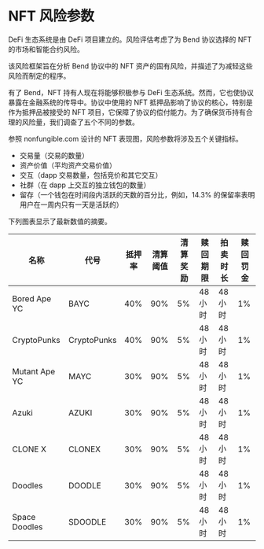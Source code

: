 # NFT 风险参数

DeFi 生态系统是由 DeFi 项目建立的。风险评估考虑了为 Bend 协议选择的 NFT 的市场和智能合约风险。

该风险框架旨在分析 Bend 协议中的 NFT 资产的固有风险，并描述了为减轻这些风险而制定的程序。

有了 Bend，NFT 持有人现在将能够积极参与 DeFi 生态系统。然而，它也使协议暴露在金融系统的传导中。协议中使用的 NFT 抵押品影响了协议的核心，特别是作为抵押品被接受的 NFT 项目，它保障了协议的偿付能力。为了确保货币持有合理的风险量，我们调查了五个不同的参数。

参照 nonfungible.com 设计的 NFT 表现图，风险参数将涉及五个关键指标。

* 交易量（交易的数量）
* 资产价值（平均资产交易价值）
* 交互（dapp 交易数量，包括竞价和其它交互）
* 社群（在 dapp 上交互的独立钱包的数量）
* 留存（一个钱包在时间段内活跃的天数的百分比，例如，14.3% 的保留率表明用户在一周内只有一天是活跃的） 

下列图表显示了最新数值的摘要。

| 名称           | 代号      | 抵押率 | 清算阈值 | 清算奖励 | 赎回期限 | 拍卖时长 | 赎回罚金 |
| -------------- | ----------- | ---------------- | --------------------- | ----------------- | --------------- | ---------------- | ----------- |
| Bored Ape YC   | BAYC        | 40%              | 90%                   | 5%                | 48 小时        | 48 小时         | 1%          |
| CryptoPunks    | CryptoPunks | 40%              | 90%                   | 5%                | 48 小时        | 48 小时         | 1%          |
| Mutant Ape YC  | MAYC        | 30%              | 90%                   | 5%                | 48 小时        | 48 小时         | 1%          |
| Azuki          | AZUKI       | 30%              | 90%                   | 5%                | 48 小时        | 48 小时         | 1%          |
| CLONE X        | CLONEX      | 30%              | 90%                   | 5%                | 48 小时        | 48 小时         | 1%          |
| Doodles        | DOODLE      | 30%              | 90%                   | 5%                | 48 小时        | 48 小时         | 1%          |
| Space Doodles  | SDOODLE     | 30%              | 90%                   | 5%                | 48 小时        | 48 小时         | 1%          |

